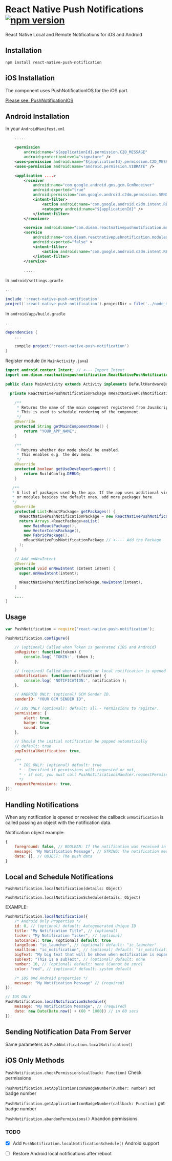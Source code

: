 # React Native Push Notifications [![npm version](https://badge.fury.io/js/react-native-push-notification.svg)](http://badge.fury.io/js/react-native-push-notification)

React Native Local and Remote Notifications for iOS and Android

## Installation
`npm install react-native-push-notification`

## iOS Installation
The component uses PushNotificationIOS for the iOS part.

[Please see: PushNotificationIOS](https://facebook.github.io/react-native/docs/pushnotificationios.html#content)

## Android Installation
In your `AndroidManifest.xml`
```xml
    .....

    <permission
        android:name="${applicationId}.permission.C2D_MESSAGE"
        android:protectionLevel="signature" />
    <uses-permission android:name="${applicationId}.permission.C2D_MESSAGE" />
    <uses-permission android:name="android.permission.VIBRATE" />

    <application ....>
        <receiver
            android:name="com.google.android.gms.gcm.GcmReceiver"
            android:exported="true"
            android:permission="com.google.android.c2dm.permission.SEND" >
            <intent-filter>
                <action android:name="com.google.android.c2dm.intent.RECEIVE" />
                <category android:name="${applicationId}" />
            </intent-filter>
        </receiver>

        <service android:name="com.dieam.reactnativepushnotification.modules.RNPushNotificationRegistrationService"/>
        <service
            android:name="com.dieam.reactnativepushnotification.modules.RNPushNotificationListenerService"
            android:exported="false" >
            <intent-filter>
                <action android:name="com.google.android.c2dm.intent.RECEIVE" />
            </intent-filter>
        </service>
        
        .....

```

In `android/settings.gradle`
```gradle
...

include ':react-native-push-notification'
project(':react-native-push-notification').projectDir = file('../node_modules/react-native-push-notification/android')
```

In `android/app/build.gradle`

```gradle
...

dependencies {
    ...

    compile project(':react-native-push-notification')
}
```

Register module (in `MainActivity.java`)

```java
import android.content.Intent; // <--- Import Intent
import com.dieam.reactnativepushnotification.ReactNativePushNotificationPackage;  // <--- Import Package

public class MainActivity extends Activity implements DefaultHardwareBackBtnHandler {

  private ReactNativePushNotificationPackage mReactNativePushNotificationPackage; // <------ Add Package Variable

    /**
     * Returns the name of the main component registered from JavaScript.
     * This is used to schedule rendering of the component.
     */
    @Override
    protected String getMainComponentName() {
        return "YOUR_APP_NAME";
    }

    /**
     * Returns whether dev mode should be enabled.
     * This enables e.g. the dev menu.
     */
    @Override
    protected boolean getUseDeveloperSupport() {
        return BuildConfig.DEBUG;
    }

   /**
   * A list of packages used by the app. If the app uses additional views
   * or modules besides the default ones, add more packages here.
   */
    @Override
    protected List<ReactPackage> getPackages() {
      mReactNativePushNotificationPackage = new ReactNativePushNotificationPackage(this); // <------ Initialize the Package
      return Arrays.<ReactPackage>asList(
        new MainReactPackage(),
        new VectorIconsPackage(),
        new FabricPackage(),
        mReactNativePushNotificationPackage // <---- Add the Package
      );
    }

    // Add onNewIntent
    @Override
    protected void onNewIntent (Intent intent) {
      super.onNewIntent(intent);

      mReactNativePushNotificationPackage.newIntent(intent);
    }

    ....
}
```

## Usage
```javascript
var PushNotification = require('react-native-push-notification');

PushNotification.configure({

    // (optional) Called when Token is generated (iOS and Android)
    onRegister: function(token) {
        console.log( 'TOKEN:', token );
    },

    // (required) Called when a remote or local notification is opened or received
    onNotification: function(notification) {
        console.log( 'NOTIFICATION:', notification );
    },

    // ANDROID ONLY: (optional) GCM Sender ID.
    senderID: "YOUR GCM SENDER ID",

    // IOS ONLY (optional): default: all - Permissions to register.
    permissions: {
        alert: true,
        badge: true,
        sound: true
    },

    // Should the initial notification be popped automatically
    // default: true
    popInitialNotification: true,

    /**
      * IOS ONLY: (optional) default: true
      * - Specified if permissions will requested or not,
      * - if not, you must call PushNotificationsHandler.requestPermissions() later
      */
    requestPermissions: true,
});
```

## Handling Notifications
When any notification is opened or received the callback `onNotification` is called passing an object with the notification data.

Notification object example:
```javascript
{
    foreground: false, // BOOLEAN: If the notification was received in foreground or not
    message: 'My Notification Message', // STRING: The notification message
    data: {}, // OBJECT: The push data
}
```

## Local and Schedule Notifications
`PushNotification.localNotification(details: Object)`

`PushNotification.localNotificationSchedule(details: Object)`

EXAMPLE:
```javascript
PushNotification.localNotification({
    /* Android Only Properties */
    id: 0, // (optional) default: Autogenerated Unique ID
    title: "My Notification Title", // (optional)
    ticker: "My Notification Ticker", // (optional)
    autoCancel: true, (optional) default: true
    largeIcon: "ic_launcher", // (optional) default: "ic_launcher"
    smallIcon: "ic_notification", // (optional) default: "ic_notification" with fallback for "ic_launcher"
    bigText: "My big text that will be shown when notification is expanded", (optional) default: "message" prop
    subText: "This is a subText", // (optional) default: none
    number: 10, // (optional) default: none (Cannot be zero)
    color: "red", // (optional) default: system default

    /* iOS and Android properties */
    message: "My Notification Message" // (required)
});

// IOS ONLY
PushNotification.localNotificationSchedule({
	message: "My Notification Message", // (required)
	date: new Date(Date.now() + (60 * 1000)) // in 60 secs
});
```

## Sending Notification Data From Server
Same parameters as `PushNotification.localNotification()`

## iOS Only Methods
`PushNotification.checkPermissions(callback: Function)` Check permissions

`PushNotification.setApplicationIconBadgeNumber(number: number)` set badge number

`PushNotification.getApplicationIconBadgeNumber(callback: Function)` get badge number

`PushNotification.abandonPermissions()` Abandon permissions

### TODO
- [X] Add `PushNotification.localNotificationSchedule()` Android support
- [ ] Restore Android local notifications after reboot

